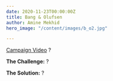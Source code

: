 ```yaml
---
date: 2020-11-23T00:00:00Z
title: Bang & Olufsen
author: Amine Mekhid
hero_image: "/content/images/b_o2.jpg"

---
```

[Campaign Video](https://www.youtube.com/watch?v=0Ggn3tQliFE) ?

**The Challenge:** ?

**The Solution:** ?